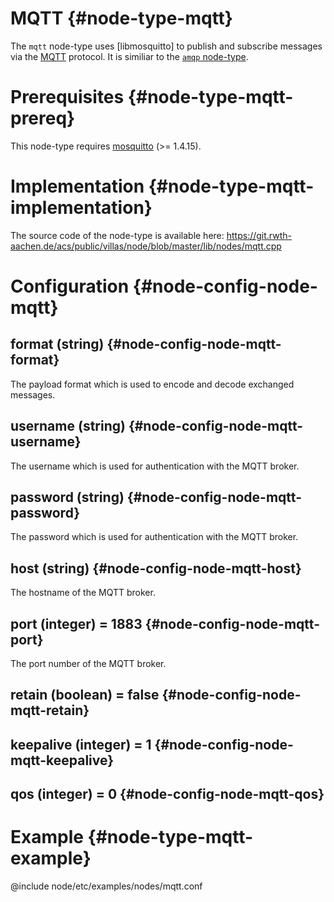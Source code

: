 # MQTT {#node-type-mqtt}

The `mqtt` node-type uses [libmosquitto] to publish and subscribe messages via the [MQTT](http://mqtt.org) protocol. It is similiar to the [`amqp` node-type](amqp.md).

# Prerequisites {#node-type-mqtt-prereq}

This node-type requires [mosquitto](https://mosquitto.org) (>= 1.4.15).

# Implementation {#node-type-mqtt-implementation}

The source code of the node-type is available here:
https://git.rwth-aachen.de/acs/public/villas/node/blob/master/lib/nodes/mqtt.cpp

# Configuration {#node-config-node-mqtt}

## format (string) {#node-config-node-mqtt-format}

The payload format which is used to encode and decode exchanged messages.

## username (string) {#node-config-node-mqtt-username}

The username which is used for authentication with the MQTT broker.

## password (string) {#node-config-node-mqtt-password}

The password which is used for authentication with the MQTT broker.

## host (string) {#node-config-node-mqtt-host}

The hostname of the MQTT broker.

## port (integer) = 1883 {#node-config-node-mqtt-port}

The port number of the MQTT broker.

## retain (boolean) = false {#node-config-node-mqtt-retain}

## keepalive (integer) = 1 {#node-config-node-mqtt-keepalive}

## qos (integer) = 0 {#node-config-node-mqtt-qos}

# Example {#node-type-mqtt-example}

@include node/etc/examples/nodes/mqtt.conf
